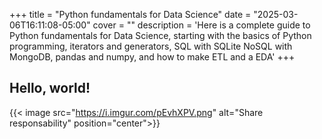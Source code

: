 +++
title = "Python fundamentals for Data Science"
date = "2025-03-06T16:11:08-05:00"
cover = ""
description = 'Here is a complete guide to Python fundamentals for Data Science, starting with the basics of Python programming, iterators and generators, SQL with SQLite NoSQL with MongoDB, pandas and numpy, and how to make ETL and a EDA'
+++

## Hello, world!

{{< image src="https://i.imgur.com/pEvhXPV.png" alt="Share responsability" position="center">}}

